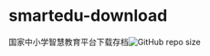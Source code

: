 # smartedu-download

国家中小学智慧教育平台下载存档![GitHub repo size](https://img.shields.io/github/repo-size/RainPPR/smartedu-download)
